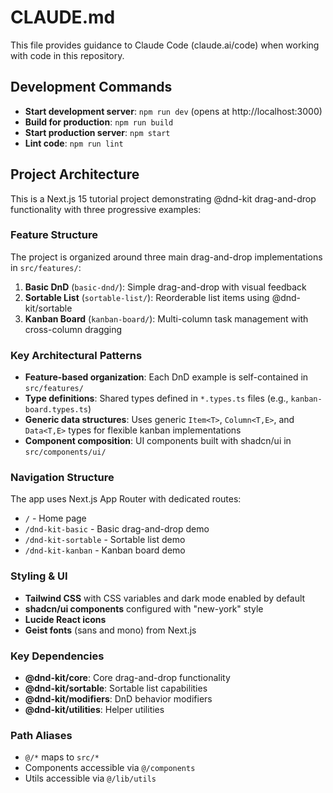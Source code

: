 # CLAUDE.md

This file provides guidance to Claude Code (claude.ai/code) when working with code in this repository.

## Development Commands

- **Start development server**: `npm run dev` (opens at http://localhost:3000)
- **Build for production**: `npm run build`
- **Start production server**: `npm start`
- **Lint code**: `npm run lint`

## Project Architecture

This is a Next.js 15 tutorial project demonstrating @dnd-kit drag-and-drop functionality with three progressive examples:

### Feature Structure
The project is organized around three main drag-and-drop implementations in `src/features/`:

1. **Basic DnD** (`basic-dnd/`): Simple drag-and-drop with visual feedback
2. **Sortable List** (`sortable-list/`): Reorderable list items using @dnd-kit/sortable
3. **Kanban Board** (`kanban-board/`): Multi-column task management with cross-column dragging

### Key Architectural Patterns

- **Feature-based organization**: Each DnD example is self-contained in `src/features/`
- **Type definitions**: Shared types defined in `*.types.ts` files (e.g., `kanban-board.types.ts`)
- **Generic data structures**: Uses generic `Item<T>`, `Column<T,E>`, and `Data<T,E>` types for flexible kanban implementations
- **Component composition**: UI components built with shadcn/ui in `src/components/ui/`

### Navigation Structure
The app uses Next.js App Router with dedicated routes:
- `/` - Home page
- `/dnd-kit-basic` - Basic drag-and-drop demo
- `/dnd-kit-sortable` - Sortable list demo  
- `/dnd-kit-kanban` - Kanban board demo

### Styling & UI
- **Tailwind CSS** with CSS variables and dark mode enabled by default
- **shadcn/ui components** configured with "new-york" style
- **Lucide React icons**
- **Geist fonts** (sans and mono) from Next.js

### Key Dependencies
- **@dnd-kit/core**: Core drag-and-drop functionality
- **@dnd-kit/sortable**: Sortable list capabilities
- **@dnd-kit/modifiers**: DnD behavior modifiers
- **@dnd-kit/utilities**: Helper utilities

### Path Aliases
- `@/*` maps to `src/*`
- Components accessible via `@/components`
- Utils accessible via `@/lib/utils`